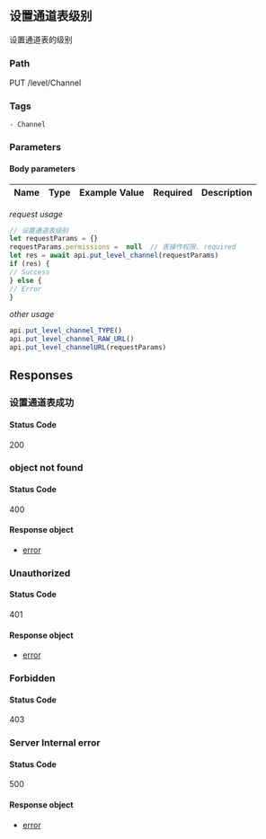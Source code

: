 ## 设置通道表级别

设置通道表的级别
### Path
PUT /level/Channel

### Tags
    - Channel
### Parameters


#### Body parameters

| Name | Type | Example Value | Required | Description |
| ---- | ---- | ------------- | -------- | ----------- |
*request usage*
```javascript
// 设置通道表级别
let requestParams = {}
requestParams.permissions =  null  // 表操作权限. required
let res = await api.put_level_channel(requestParams)
if (res) {
// Success
} else {
// Error
}
```
*other usage*
```javascript
api.put_level_channel_TYPE()
api.put_level_channel_RAW_URL()
api.put_level_channelURL(requestParams)
```

## Responses
### 设置通道表成功

#### Status Code
200



### object not found

#### Status Code
400


#### Response object
* [error](../models/error.md)

### Unauthorized

#### Status Code
401


#### Response object
* [error](../models/error.md)

### Forbidden

#### Status Code
403



### Server Internal error

#### Status Code
500


#### Response object
* [error](../models/error.md)

